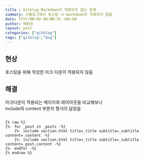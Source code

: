 ```yaml
---
title : Gitblog Markdown이 적용되지 않는 문제
summary: 깃블로그에서 포스팅 시 markdown이 적용되지 않음
date: YYYY-MM-DD HH:MM:SS +09:00
author: 배현호
layout: post
categories: ["gitblog"]
tags: ["gitblog","bug"]
---
```


## 현상
포스팅을 위해 작성한 마크 다운이 적용되지 않음

## 해결
마크다운이 적용되는 페이지와 레이아웃을 비교해보니   
include의 content 부분의 형식이 달랐음

<pre>
<code>
{% raw %}
{%- for _post in _posts -%}
    {%- include section.html title=_title subtitle=_subtitle content=_content -%}   
    {%- include section.html title=_title subtitle=_subtitle content=_post.content -%}    
{%- endfor -%}
{% endraw %}
</code>
</pre>
